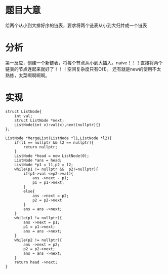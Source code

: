# 题目大意
给两个从小到大排好序的链表，要求将两个链表从小到大归并成一个链表

# 分析
第一反应，创建一个新链表，将每个节点从小到大插入。naive！！！直接将两个链表的节点连起来就好了！！！空间复杂度只有O(1)。
还有就是new的使用不太熟练，太菜啊啊啊啊。

# 实现
```
struct ListNode{
	int val;
	struct ListNode *next;
	ListNode(int x):val(x),next(nullptr){}
};

ListNode *MergeList(ListNode *l1,ListNode *l2){
	if(l1 == nullptr && l2 == nullptr){
		return nullptr;
	}
	ListNode *head = new ListNode(0);
	ListNode *ans = head;
	ListNode *p1 = l1,p2 = l2;
	while(p1 != nullptr &&  p2!=nullptr){
		if(p1->val <=p2->val){
			ans ->next - p1;
			p1 = p1->next;
		}
		else{
			ans ->next = p2;
			p2 = p2->next
		}
		ans = ans ->next;
	}
	while(p1 != nullptr){
		ans ->next = p1;
		p1 = p1->next;
		ans = ans ->next;
	}
	while(p2 != nullptr){
		ans ->next = p2;
		p2 = p2->next;
		ans = ans ->next;
	}
	return head ->next;
}
```